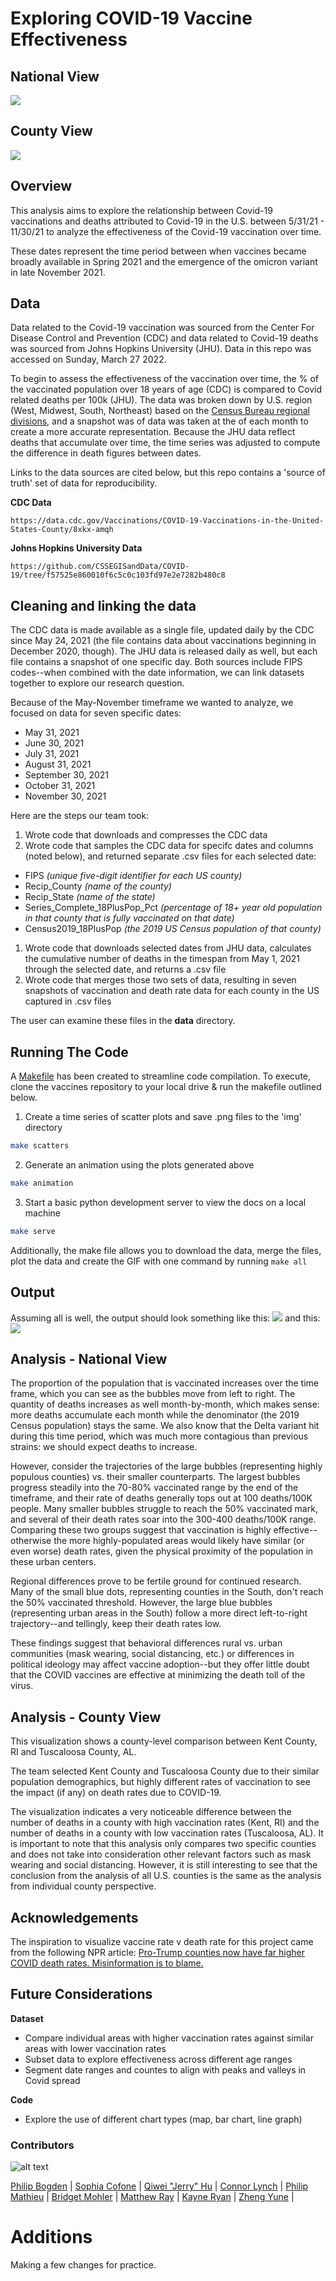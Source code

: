 # Exploring COVID-19 Vaccine Effectiveness
## National View
![](img/animation.gif)

## County View
![](img/comparison.png)

## Overview 
This analysis aims to explore the relationship between Covid-19 vaccinations and deaths attributed to Covid-19 in the U.S. between 5/31/21 - 11/30/21 to analyze the effectiveness of the Covid-19 vaccination over time.  

These dates represent the time period between when vaccines became broadly available in Spring 2021 and the emergence of the omicron variant in late November 2021.

## Data

Data related to the Covid-19 vaccination was sourced from the Center For Disease Control and Prevention (CDC) and data related to Covid-19 deaths was sourced from Johns Hopkins University (JHU). Data in this repo was accessed on Sunday, March 27 2022. 

To begin to assess the effectiveness of the vaccination over time, the % of the vaccinated population over 18 years of age (CDC) is compared to Covid related deaths per 100k (JHU). The data was broken down by U.S. region (West, Midwest, South, Northeast) based on the [Census Bureau regional divisions](https://www2.census.gov/geo/pdfs/maps-data/maps/reference/us_regdiv.pdf), and a snapshot was of data was taken at the of each month to create a more accurate representation. Because the JHU data reflect deaths that accumulate over time, the time series was adjusted to compute the difference in death figures between dates.  

Links to the data sources are cited below, but this repo contains a 'source of truth' set of data for reproducibility. 

**CDC Data**
```
https://data.cdc.gov/Vaccinations/COVID-19-Vaccinations-in-the-United-States-County/8xkx-amqh
``` 

**Johns Hopkins University Data**
```
https://github.com/CSSEGISandData/COVID-19/tree/f57525e860010f6c5c0c103fd97e2e7282b480c8
```
## Cleaning and linking the data
The CDC data is made available as a single file, updated daily by the CDC since May 24, 2021 (the file contains data about vaccinations beginning in December 2020, though). The JHU data is released daily as well, but each file contains a snapshot of one specific day. Both sources include FIPS codes--when combined with the date information, we can link datasets together to explore our research question.  

Because of the May-November timeframe we wanted to analyze, we focused on data for seven specific dates:
* May 31, 2021
* June 30, 2021
* July 31, 2021
* August 31, 2021
* September 30, 2021
* October 31, 2021
* November 30, 2021

Here are the steps our team took:
1. Wrote code that downloads and compresses the CDC data
1. Wrote code that samples the CDC data for specifc dates and columns (noted below), and returned separate .csv files for each selected date:
* FIPS *(unique five-digit identifier for each US county)*
* Recip_County *(name of the county)*
* Recip_State *(name of the state)*
* Series_Complete_18PlusPop_Pct *(percentage of 18+ year old population in that county that is fully vaccinated on that date)*
* Census2019_18PlusPop *(the 2019 US Census population of that county)*
1. Wrote code that downloads selected dates from JHU data, calculates the cumulative number of deaths in the timespan from May 1, 2021 through the selected date, and returns a .csv file 
1. Wrote code that merges those two sets of data, resulting in seven snapshots of vaccination and death rate data for each county in the US captured in .csv files

The user can examine these files in the **data** directory. 


## Running The Code 

A [Makefile](./Makefile) has been created to streamline code compilation. To execute, clone the vaccines repository to your local drive & run the makefile outlined below.

1. Create a time series of scatter plots and save .png files to the 'img' directory
```bash
make scatters
```
2. Generate an animation using the plots generated above
```bash
make animation
```
3. Start a basic python development server to view the docs on a local machine
```bash
make serve
```

Additionally, the make file allows you to download the data, merge the files, plot the data and create the GIF with one command by running ```make all```

## Output
Assuming all is well, the output should look something like this:
![](img/animation.gif)
and this:
![](img/comparison.png)

## Analysis - National View
The proportion of the population that is vaccinated increases over the time frame, which you can see as the bubbles move from left to right. The quantity of deaths increases as well month-by-month, which makes sense: more deaths accumulate each month while the denominator (the 2019 Census population) stays the same. We also know that the Delta variant hit during this time period, which was much more contagious than previous strains: we should expect deaths to increase.  
  
However, consider the trajectories of the large bubbles (representing highly populous counties) vs. their smaller counterparts. The largest bubbles progress steadily into the 70-80% vaccinated range by the end of the timeframe, and their rate of deaths generally tops out at 100 deaths/100K people. Many smaller bubbles struggle to reach the 50% vaccinated mark, and several of their death rates soar into the 300-400 deaths/100K range. Comparing these two groups suggest that vaccination is highly effective--otherwise the more highly-populated areas would likely have similar (or even worse) death rates, given the physical proximity of the population in these urban centers.   
  
Regional differences prove to be fertile ground for continued research. Many of the small blue dots, representing counties in the South, don't reach the 50% vaccinated threshold. However, the large blue bubbles (representing urban areas in the South) follow a more direct left-to-right trajectory--and tellingly, keep their death rates low.  
  
These findings suggest that behavioral differences rural vs. urban communities (mask wearing, social distancing, etc.) or differences in political ideology may affect vaccine adoption--but they offer little doubt that the COVID vaccines are effective at minimizing the death toll of the virus. 
  
## Analysis - County View
This visualization shows a county-level comparison between Kent County, RI and Tuscaloosa County, AL.

The team selected Kent County and Tuscaloosa County due to their similar population demographics, but highly different rates of vaccination to see the impact (if any) on death rates due to COVID-19. 

The visualization indicates a very noticeable difference between the number of deaths in a county with high vaccination rates (Kent, RI) and the number of deaths in a county with low vaccination rates (Tuscaloosa, AL). It is important to note that this analysis only compares two specific counties and does not take into consideration other relevant factors such as mask wearing and social distancing. However, it is still interesting to see that the conclusion from the analysis of all U.S. counties is the same as the analysis from individual county perspective.

## Acknowledgements

The inspiration to visualize vaccine rate v death rate for this project came from the following NPR article: [Pro-Trump counties now have far higher COVID death rates. Misinformation is to blame.](https://www.npr.org/sections/health-shots/2021/12/05/1059828993/data-vaccine-misinformation-trump-counties-covid-death-rate)

## Future Considerations

**Dataset**  
  * Compare individual areas with higher vaccination rates against similar areas with lower vaccination rates
  * Subset data to explore effectiveness across different age ranges 
  * Segment date ranges and countes to align with peaks and valleys in Covid spread

**Code**  
  * Explore the use of different chart types (map, bar chart, line graph)

### Contributors

![alt text](https://github.com/ds5010/vaccines/raw/MatthewjRay_Assigment05/Screen%20Shot%202022-03-01%20at%204.29.38%20PM.png)

[Philip Bogden](https://github.com/pbogden) | [Sophia Cofone](https://github.com/sophiacofone) | [Qiwei "Jerry" Hu](https://github.com/JerryV77) |
[Connor Lynch](https://github.com/CCLynch) | [Philip Mathieu](https://github.com/PhilipMathieu) | [Bridget Mohler](https://github.com/b-mohler) |
[Matthew Ray](https://github.com/MatthewjRay) | [Kayne Ryan](https://github.com/kayneryan) | [Zheng Yune](https://github.com/zyune) |

# Additions
Making a few changes for practice.
